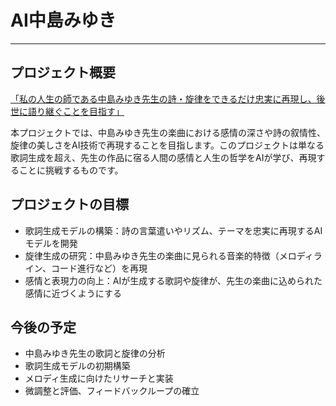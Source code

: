 # AI中島みゆき
----

## プロジェクト概要
<u>「私の人生の師である中島みゆき先生の詩・旋律をできるだけ忠実に再現し、後世に語り継ぐことを目指す」</u>

本プロジェクトでは、中島みゆき先生の楽曲における感情の深さや詩の叙情性、旋律の美しさをAI技術で再現することを目指します。このプロジェクトは単なる歌詞生成を超え、先生の作品に宿る人間の感情と人生の哲学をAIが学び、再現することに挑戦するものです。

## プロジェクトの目標
- 歌詞生成モデルの構築：詩の言葉遣いやリズム、テーマを忠実に再現するAIモデルを開発
- 旋律生成の研究：中島みゆき先生の楽曲に見られる音楽的特徴（メロディライン、コード進行など）を再現
- 感情と表現力の向上：AIが生成する歌詞や旋律が、先生の楽曲に込められた感情に近づくようにする

## 今後の予定
- 中島みゆき先生の歌詞と旋律の分析
- 歌詞生成モデルの初期構築
- メロディ生成に向けたリサーチと実装
- 微調整と評価、フィードバックループの確立
